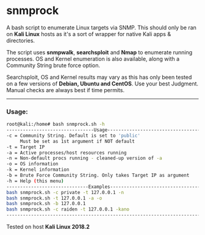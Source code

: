 # snmprock

A bash script to enumerate Linux targets via SNMP. This should only be ran on **Kali Linux** hosts as it's a sort of wrapper for native Kali apps & directories.

The script uses **snmpwalk**, **searchsploit** and **Nmap** to enumerate running processes. OS and Kernel enumeration is also available, along with a Community String brute force option.

Searchsploit, OS and Kernel results may vary as this has only been tested on a few versions of **Debian, Ubuntu and CentOS**. Use your best Judgment. Manual checks are always best if time permits.

___

### Usage:

```bash
root@kali:/home# bash snmprock.sh -h
--------------------------------Usage----------------------------------
-c = Community String. Default is set to 'public'
     Must be set as 1st argument if NOT default
-t = Target IP
-a = Active processes/host resources running
-n = Non-default procs running - cleaned-up version of -a
-o = OS information
-k = Kernel information
-b = Brute Force Community String. Only takes Target IP as argument
-h = Help (this menu)
------------------------------Examples---------------------------------
bash snmprock.sh -c private -t 127.0.0.1 -n
bash snmprock.sh -t 127.0.0.1 -a -o
bash snmprock.sh -b 127.0.0.1
bash snmprock.sh -c raiden -t 127.0.0.1 -kano
-----------------------------------------------------------------------
```

Tested on host **Kali Linux 2018.2**
